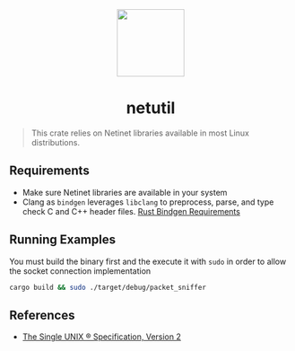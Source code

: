 <div align="center">
  <img src="https://camo.githubusercontent.com/734a3468bce992fbc3b729562d41c92f4912c99a/68747470733a2f2f7777772e727573742d6c616e672e6f72672f7374617469632f696d616765732f727573742d6c6f676f2d626c6b2e737667" height="120" width="120" />
  <h1>netutil</h1>
</div>

> This crate relies on Netinet libraries available in most Linux distributions.

## Requirements

- Make sure Netinet libraries are available in your system
- Clang as `bindgen` leverages `libclang` to preprocess, parse, and type check C and C++ header files. [Rust Bindgen Requirements](https://rust-lang.github.io/rust-bindgen/requirements.html#clang)

## Running Examples

You must build the binary first and the execute it with `sudo` in order
to allow the socket connection implementation

```bash
cargo build && sudo ./target/debug/packet_sniffer
```

## References

- [The Single UNIX ® Specification, Version 2](https://pubs.opengroup.org/onlinepubs/7908799/xns/netinetin.h.html)